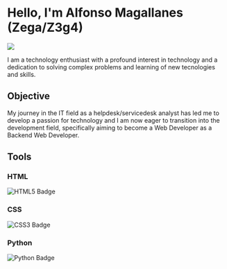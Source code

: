 # Hello, I'm Alfonso Magallanes (Zega/Z3g4)
<a href="https://www.linkedin.com/in/alfonso-magallanes-salazar-1b7916145/"><img src="https://img.shields.io/badge/-LinkedIn-0072b1?&style=for-the-badge&logo=linkedin&logoColor=white" /></a>

I am a technology enthusiast with a profound interest in technology and a dedication to solving complex problems and learning of new tecnologies and skills.

## Objective

My journey in the IT field as a helpdesk/servicedesk analyst has led me to develop a passion for technology and I am now eager to transition into the development field, specifically aiming to become a Web Developer as a Backend Web Developer.

## Tools


### HTML
<div>
    <img src="https://img.shields.io/badge/-HTML5-E34F26?&style=for-the-badge&logo=html5&logoColor=white" alt="HTML5 Badge"
 />
</div>

### CSS
<div>
    <img src="https://img.shields.io/badge/-CSS3-1572B6?&style=for-the-badge&logo=css3&logoColor=white" alt="CSS3 Badge">
</div>

### Python
<div>
    <img src="https://img.shields.io/badge/-Python-3776AB?&style=for-the-badge&logo=python&logoColor=white" alt="Python Badge">
   
</div>

